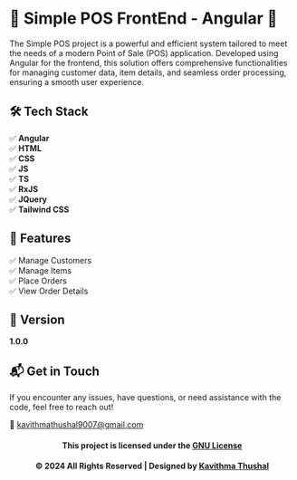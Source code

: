 # 🌟 Simple POS FrontEnd - Angular 🌟

The Simple POS project is a powerful and efficient system tailored to meet the needs of a modern Point of Sale (POS) application.
Developed using Angular for the frontend, this solution offers comprehensive functionalities for managing customer data, item details,
and seamless order processing, ensuring a smooth user experience.

## 🛠️ Tech Stack

✅ **Angular**<br/>
✅ **HTML**<br/>
✅ **CSS**<br/>
✅ **JS**<br/>
✅ **TS**<br/>
✅ **RxJS**<br/>
✅ **JQuery**<br/>
✅ **Tailwind CSS**<br/>

## 🚀 Features

✅ Manage Customers<br/>
✅ Manage Items<br/>
✅ Place Orders<br/>
✅ View Order Details<br/>

## 📝 Version

**1.0.0**

## 📬 Get in Touch

If you encounter any issues, have questions, or need assistance with the code, feel free to reach out!

📧 [kavithmathushal9007@gmail.com](mailto:kavithmathushal9007@gmail.com)

<div align="center">

#### This project is licensed under the [GNU License](LICENSE)

#### © 2024 All Rights Reserved | Designed by [Kavithma Thushal](https://github.com/Kavithma-Thushal)

</div>
